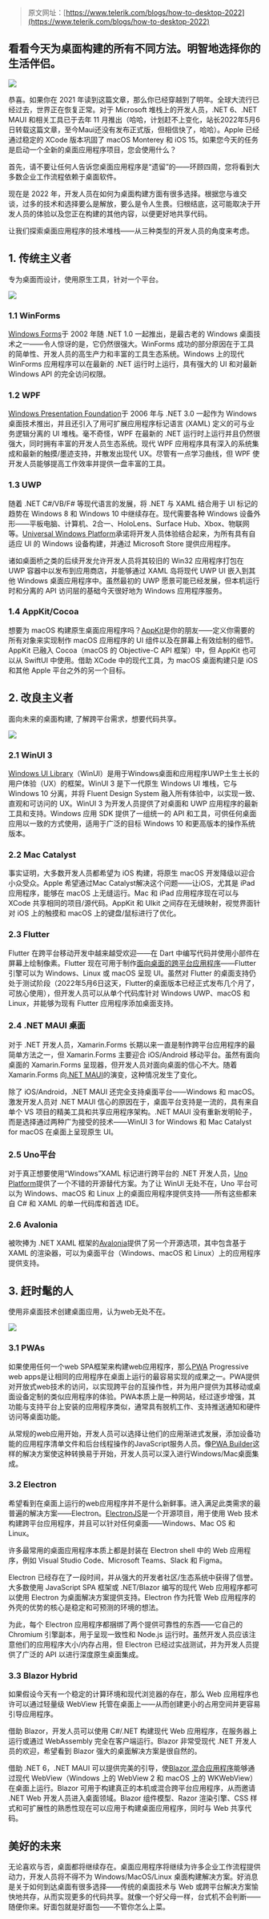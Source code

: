 >原文网址：[https://www.telerik.com/blogs/how-to-desktop-2022](https://www.telerik.com/blogs/how-to-desktop-2022)

 ## 看看今天为桌面构建的所有不同方法。明智地选择你的生活伴侣。

![](https://img1.dotnet9.com/2022/05/cover_20.jpg)

恭喜。如果你在 2021 年读到这篇文章，那么你已经穿越到了明年。全球大流行已经过去，世界正在恢复正常。对于 Microsoft 堆栈上的开发人员，.NET 6、.NET MAUI 和相关工具已于去年 11 月推出（哈哈，计划赶不上变化，站长2022年5月6日转载这篇文章，至今Maui还没有发布正式版，但相信快了，哈哈）。Apple 已经通过稳定的 XCode 版本巩固了 macOS Monterey 和 iOS 15。如果您今天的任务是启动一个全新的桌面应用程序项目，您会使用什么？

首先，请不要让任何人告诉您桌面应用程序是“遗留”的——环顾四周，您将看到大多数企业工作流程依赖于桌面软件。

现在是 2022 年，开发人员在如何为桌面构建方面有很多选择。根据您与谁交谈，过多的技术和选择要么是解放，要么是令人生畏。归根结底，这可能取决于开发人员的体验以及您正在构建的其他内容，以便更好地共享代码。

让我们探索桌面应用程序的技术堆栈——从三种类型的开发人员的角度来考虑。

## 1. 传统主义者

专为桌面而设计，使用原生工具，针对一个平台。

![](https://img1.dotnet9.com/2022/05/2001.jpg)

### 1.1 WinForms

[Windows Forms](https://docs.microsoft.com/en-us/dotnet/desktop/winforms/overview/?view=netdesktop-6.0)于 2002 年随 .NET 1.0 一起推出，是最古老的 Windows 桌面技术之一——令人惊讶的是，它仍然很强大。WinForms 成功的部分原因在于工具的简单性、开发人员的高生产力和丰富的工具生态系统。Windows 上的现代 WinForms 应用程序可以在最新的 .NET 运行时上运行，具有强大的 UI 和对最新 Windows API 的完全访问权限。

### 1.2 WPF

[Windows Presentation Foundation](https://docs.microsoft.com/en-us/dotnet/desktop/wpf/overview/?view=netdesktop-6.0)于 2006 年与 .NET 3.0 一起作为 Windows 桌面技术推出，并且还引入了用可扩展应用程序标记语言 (XAML) 定义的可与业务逻辑分离的 UI 堆栈。毫不奇怪，WPF 在最新的 .NET 运行时上运行并且仍然很强大，同时拥有丰富的开发人员生态系统。现代 WPF 应用程序具有深入的系统集成和最新的触摸/墨迹支持，并散发出现代 UX。尽管有一点学习曲线，但 WPF 使开发人员能够提高工作效率并提供一盘丰富的工具。

### 1.3 UWP

随着 .NET C#/VB/F# 等现代语言的发展，将 .NET 与 XAML 结合用于 UI 标记的趋势在 Windows 8 和 Windows 10 中继续存在。现代需要各种 Windows 设备外形——平板电脑、计算机、2合一、HoloLens、Surface Hub、Xbox、物联网等。[Universal Windows Platform](https://docs.microsoft.com/en-us/windows/uwp/get-started/universal-application-platform-guide)承诺将开发人员体验结合起来，为所有具有自适应 UI 的 Windows 设备构建，并通过 Microsoft Store 提供应用程序。

诸如桌面桥之类的后续开发允许开发人员将其较旧的 Win32 应用程序打包在 UWP 容器中以发布到应用商店，并能够通过 XAML 岛将现代 UWP UI 嵌入到其他 Windows 桌面应用程序中。虽然最初的 UWP 愿景可能已经发展，但本机运行时和分离的 API 访问层的基础今天很好地为 Windows 应用程序服务。

### 1.4 AppKit/Cocoa

想要为 macOS 构建原生桌面应用程序吗？[AppKit](https://developer.apple.com/documentation/appkit)是你的朋友——定义你需要的所有对象来实现制作 macOS 应用程序的 UI 组件以及在屏幕上有效绘制的细节。AppKit 已融入 Cocoa（macOS 的 Objective-C API 框架）中，但 AppKit 也可以从 SwiftUI 中使用。借助 XCode 中的现代工具，为 macOS 桌面构建只是 iOS 和其他 Apple 平台之外的另一个目标。

## 2. 改良主义者

面向未来的桌面构建, 了解跨平台需求，想要代码共享。

![](https://img1.dotnet9.com/2022/05/2002.jpg)

### 2.1 WinUI 3

[Windows UI Library](https://docs.microsoft.com/en-us/windows/apps/winui/)（WinUI）是用于Windows桌面和应用程序UWP土生土长的用户体验（UX）的框架。WinUI 3 是下一代原生 Windows UI 堆栈，它与 Windows 10 分离，并将 Fluent Design System 融入所有体验中，以实现一致、直观和可访问的 UX。WinUI 3 为开发人员提供了对桌面和 UWP 应用程序的最新工具和支持。Windows 应用 SDK 提供了一组统一的 API 和工具，可供任何桌面应用以一致的方式使用，适用于广泛的目标 Windows 10 和更高版本的操作系统版本。

### 2.2 Mac Catalyst

事实证明，大多数开发人员都希望为 iOS 构建，将原生 macOS 开发降级以迎合小众受众。Apple 希望通过Mac Catalyst解决这个问题——让iOS，尤其是 iPad 应用程序，能够在 macOS 上无缝运行。Mac 和 iPad 应用程序现在可以与 XCode 共享相同的项目/源代码。AppKit 和 UIkit 之间存在无缝映射，视觉界面针对 iOS 上的触摸和 macOS 上的键盘/鼠标进行了优化。

### 2.3 Flutter

Flutter 在跨平台移动开发中越来越受欢迎——在 Dart 中编写代码并使用小部件在屏幕上绘制像素。Flutter 现在可用于制作[面向桌面的跨平台应用程序](https://flutter.dev/desktop)——Flutter 引擎可以为 Windows、Linux 或 macOS 呈现 UI。虽然对 Flutter 的桌面支持仍处于测试阶段（2022年5月6日这天，Flutter的桌面版本已经正式发布几个月了，可放心使用），但开发人员可以从单个代码库针对 Windows UWP、macOS 和 Linux，并能够为现有 Flutter 应用程序添加桌面支持。

### 2.4 .NET MAUI 桌面

对于 .NET 开发人员，Xamarin.Forms 长期以来一直是制作跨平台应用程序的最简单方法之一，但 Xamarin.Forms 主要迎合 iOS/Android 移动平台。虽然有面向桌面的 Xamarin.Forms 呈现器，但开发人员对面向桌面的信心不大。随着 Xamarin.Forms 向[.NET MAUI](https://docs.microsoft.com/en-us/dotnet/maui/what-is-maui)的演变，这种情况发生了变化。

除了 iOS/Android，.NET MAUI 还完全支持桌面平台——Windows 和 macOS。激发开发人员对 .NET MAUI 信心的原因在于，桌面平台支持是一流的，具有来自单个 VS 项目的精美工具和共享应用程序架构。.NET MAUI 没有重新发明轮子，而是选择通过两种广为接受的技术——WinUI 3 for Windows 和 Mac Catalyst for macOS 在桌面上呈现原生 UI。

### 2.5 Uno平台

对于真正想要使用“Windows”XAML 标记进行跨平台的 .NET 开发人员，[Uno Platform](https://platform.uno/)提供了一个不错的开源替代方案。为了让 WinUI 无处不在，Uno 平台可以为 Windows、macOS 和 Linux 上的桌面应用程序提供支持——所有这些都来自 C# 和 XAML 的单一代码库和首选 IDE。

### 2.6 Avalonia

被吹捧为 .NET XAML 框架的[Avalonia](http://avaloniaui.net/)提供了另一个开源选项，其中包含基于 XAML 的渲染器，可以为桌面平台（Windows、macOS 和 Linux）上的应用程序提供支持。

## 3. 赶时髦的人

使用非桌面技术创建桌面应用，认为web无处不在。

![](https://img1.dotnet9.com/2022/05/2003.jpg)

### 3.1 PWAs

如果使用任何一个web SPA框架来构建web应用程序，那么[PWA](https://docs.microsoft.com/en-us/microsoft-edge/progressive-web-apps-chromium/) Progressive web apps是让相同的应用程序在桌面上运行的最容易实现的成果之一。PWA提供对开放式web技术的访问，以实现跨平台的互操作性，并为用户提供为其移动或桌面设备定制的类似应用程序的体验。PWA本质上是一种网站，经过逐步增强，其功能与支持平台上安装的应用程序类似，通常具有脱机工作、支持推送通知和硬件访问等桌面功能。

从常规的web应用开始，开发人员可以选择让他们的应用渐进式发展，添加设备功能的应用程序清单文件和后台线程操作的JavaScript服务人员。像[PWA Builder](https://www.pwabuilder.com/)这样的解决方案使这种转换易于开始，开发人员可以深入进行Windows/Mac桌面集成。

### 3.2 Electron

希望看到在桌面上运行的web应用程序并不是什么新鲜事。进入满足此类需求的最普遍的解决方案——Electron。[ElectronJS](https://www.electronjs.org/)是一个开源项目，用于使用 Web 技术构建跨平台应用程序，并且可以针对任何桌面——Windows、Mac OS 和 Linux。

许多最常用的桌面应用程序本质上都是封装在 Electron shell 中的 Web 应用程序，例如 Visual Studio Code、Microsoft Teams、Slack 和 Figma。

Electron 已经存在了一段时间，并从强大的开发者社区/生态系统中获得了信誉。大多数使用 JavaScript SPA 框架或 .NET/Blazor 编写的现代 Web 应用程序都可以使用 Electron 为桌面解决方案提供支持。Electron 作为托管 Web 应用程序的外壳的优势的核心是稳定和可预测的环境的想法。

为此，每个 Electron 应用程序都捆绑了两个提供可靠性的东西——它自己的 Chromium 引擎副本，用于呈现一致性和 Node.js 运行时。虽然开发人员应该注意他们的应用程序大小/内存占用，但 Electron 已经过实战测试，并为开发人员提供了广泛的 API 以进行深度原生桌面集成。

### 3.3 Blazor Hybrid

如果假设今天有一个稳定的计算环境和现代浏览器的存在，那么 Web 应用程序也许可以通过轻量级 WebView 托管在桌面上——从而创建更小的占用空间并更容易引导应用程序。

借助 Blazor，开发人员可以使用 C#/.NET 构建现代 Web 应用程序，在服务器上运行或通过 WebAssembly 完全在客户端运行。Blazor 非常受现代 .NET 开发人员的欢迎，希望看到 Blazor 强大的桌面解决方案是很自然的。

借助 .NET 6，.NET MAUI 可以提供完美的引导，使[Blazor 混合应用程序](https://channel9.msdn.com/Events/dotnetConf/Focus-on-Windows/Building-NET-Hybrid-Apps-with-Blazor)能够通过现代 WebView（Windows 上的 WebView 2 和 macOS 上的 WKWebView）在桌面上运行。Blazor 可用于构建真正的本机或混合跨平台应用程序，从而邀请 .NET Web 开发人员进入桌面领域。Blazor 组件模型、Razor 渲染引擎、CSS 样式和可扩展性的熟悉性现在可以应用于构建桌面应用程序，同时与 Web 共享代码。

## 美好的未来

无论喜欢与否，桌面都将继续存在。桌面应用程序将继续为许多企业工作流程提供动力，开发人员将不得不为 Windows/MacOS/Linux 桌面构建解决方案。好消息是关于如何到达桌面有很多选择——传统的桌面技术与 Web 或跨平台解决方案愉快地共存，从而实现更多的代码共享。就像一个好父母一样，台式机不会判断——随便你来。好面包就是好面包——不管你怎么上菜。 